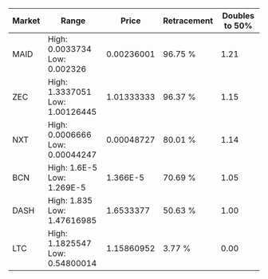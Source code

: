 | Market | Range | Price| Retracement | Doubles to 50% |
| --- | --- | --- | --- | --- |
| MAID | High: 0.0033734<br />Low: 0.002326 | 0.00236001 | 96.75 % | 1.21 |
| ZEC | High: 1.3337051<br />Low: 1.00126445 | 1.01333333 | 96.37 % | 1.15 |
| NXT | High: 0.0006666<br />Low: 0.00044247 | 0.00048727 | 80.01 % | 1.14 |
| BCN | High: 1.6E-5<br />Low: 1.269E-5 | 1.366E-5 | 70.69 % | 1.05 |
| DASH | High: 1.835<br />Low: 1.47616985 | 1.6533377 | 50.63 % | 1.00 |
| LTC | High: 1.1825547<br />Low: 0.54800014 | 1.15860952 | 3.77 % | 0.00 |

